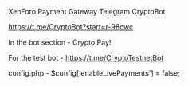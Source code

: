 XenForo Payment Gateway Telegram CryptoBot

https://t.me/CryptoBot?start=r-98cwc

In the bot section - Crypto Pay!

For the test bot - https://t.me/CryptoTestnetBot

config.php - $config['enableLivePayments'] = false;
